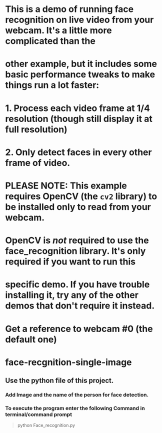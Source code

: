 # This is a demo of running face recognition on live video from your webcam. It's a little more complicated than the
# other example, but it includes some basic performance tweaks to make things run a lot faster:
#   1. Process each video frame at 1/4 resolution (though still display it at full resolution)
#   2. Only detect faces in every other frame of video.

# PLEASE NOTE: This example requires OpenCV (the `cv2` library) to be installed only to read from your webcam.
# OpenCV is *not* required to use the face_recognition library. It's only required if you want to run this
# specific demo. If you have trouble installing it, try any of the other demos that don't require it instead.

# Get a reference to webcam #0 (the default one)
# face-recgnition-single-image
## Use the python file of this project.
### Add Image and the name of the person for face detection.
### To execute the program enter the following Command in terminal/command prompt
> python Face_recognition.py
